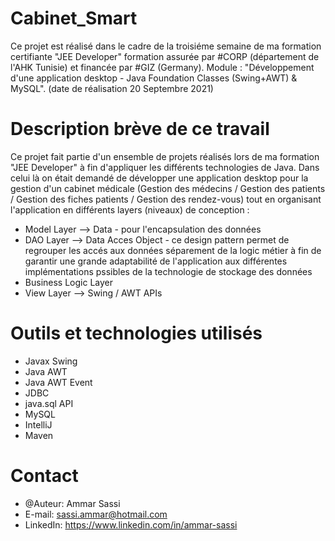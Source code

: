 # Cabinet_Smart
Ce projet est réalisé dans le cadre de la troisiéme semaine de ma formation certifiante "JEE Developer" 
formation assurée par #CORP (département de l'AHK Tunisie) et financée par #GIZ (Germany).
Module : "Développement d'une application desktop - Java Foundation Classes (Swing+AWT) &amp; MySQL". 
(date de réalisation 20 Septembre 2021)


# Description brève de ce travail
Ce projet fait partie d'un ensemble de projets réalisés lors de ma formation "JEE Developer" à fin d'appliquer les différents technologies de Java. 
Dans celui là on était demandé de développer une application desktop pour la gestion d'un cabinet médicale (Gestion des médecins / Gestion des patients / Gestion des fiches patients
/ Gestion des rendez-vous) tout en organisant l'application en différents layers (niveaux) de conception :
* Model Layer --> Data  - pour l'encapsulation des données
* DAO Layer --> Data Acces Object - ce design pattern permet de regrouper les accés aux données séparement de la logic métier
à fin de garantir une grande adaptabilité de l'application aux différentes implémentations pssibles de la technologie de stockage des données
* Business Logic Layer 
* View Layer --> Swing / AWT APIs

# Outils et technologies utilisés 
* Javax Swing
* Java AWT
* Java AWT Event
* JDBC
* java.sql API
* MySQL
* IntelliJ
* Maven



# Contact
* @Auteur: Ammar Sassi
* E-mail: sassi.ammar@hotmail.com
* LinkedIn: https://www.linkedin.com/in/ammar-sassi
